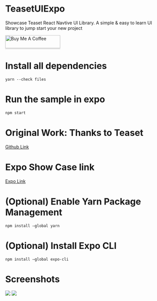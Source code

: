 # TeasetUIExpo
Showcase Teaset React Navtive UI Library. A simple & easy to learn UI library to jump start your new project

<a href="https://www.buymeacoffee.com/ongyishen" 
target="_blank">
<img src="https://www.buymeacoffee.com/assets/img/custom_images/orange_img.png" 
alt="Buy Me A Coffee" style="height: 41px !important;width: 174px !important;box-shadow: 0px 3px 2px 0px rgba(190, 190, 190, 0.5) !important;-webkit-box-shadow: 0px 3px 2px 0px rgba(190, 190, 190, 0.5) !important;" ></a>

# Install all dependencies
```
yarn --check files
```

# Run the sample in expo
```
npm start
```

# Original Work: Thanks to Teaset

[Github Link](https://github.com/rilyu/teaset)


# Expo Show Case link
[Expo  Link](https://expo.io/@ongeason/projects/MyTeasetExpo)

# (Optional) Enable Yarn Package Management
```
npm install –global yarn
```

# (Optional) Install Expo CLI
```
npm install –global expo-cli
```

# Screenshots
![](https://github.com/rilyu/teaset/blob/master/screenshots/00-Teaset1.png?raw=true) ![](https://github.com/rilyu/teaset/blob/master/screenshots/00-Teaset2.png?raw=true)